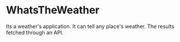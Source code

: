 # WhatsTheWeather
Its a weather's application. It can tell any place's weather. The results fetched through an API.
